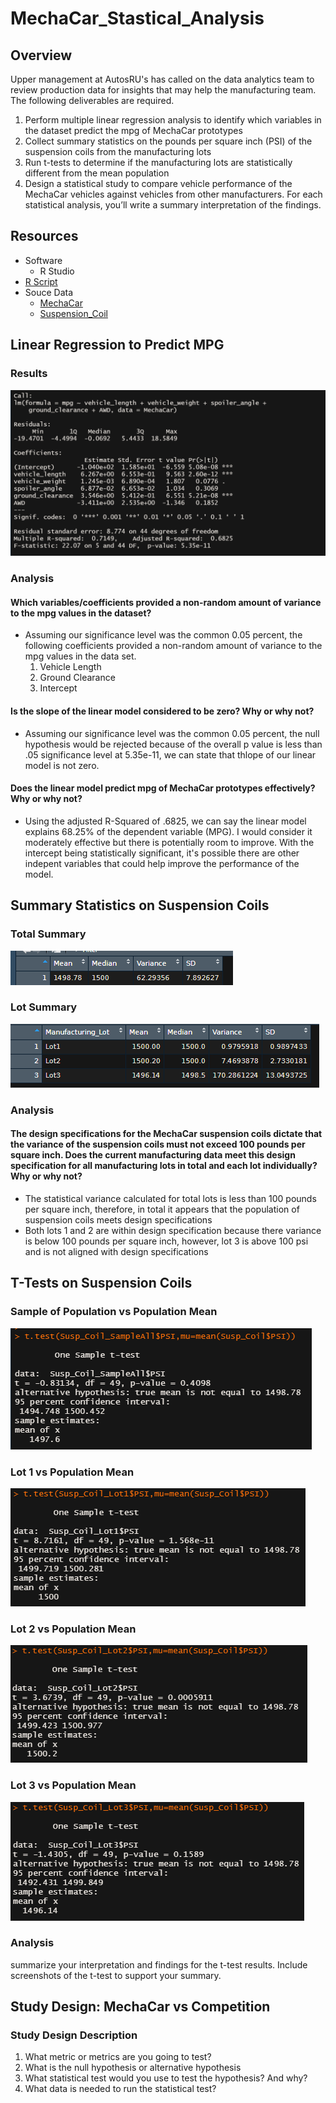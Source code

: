 # MechaCar_Stastical_Analysis

## Overview
Upper management at AutosRU's has called on the data analytics team to review production data for insights that may help the manufacturing team.  The following deliverables are required.
  1. Perform multiple linear regression analysis to identify which variables in the dataset predict the mpg of MechaCar prototypes
  2. Collect summary statistics on the pounds per square inch (PSI) of the suspension coils from the manufacturing lots
  3. Run t-tests to determine if the manufacturing lots are statistically different from the mean population
  4. Design a statistical study to compare vehicle performance of the MechaCar vehicles against vehicles from other manufacturers. For each statistical analysis, you’ll write a summary interpretation of the findings.

## Resources
  - Software
    - R Studio
  - [R Script](https://github.com/sbretag/MechaCar_Statistical_Analysis/blob/main/MechaCarChallenge.R)
  - Souce Data
    - [MechaCar](https://github.com/sbretag/MechaCar_Statistical_Analysis/blob/main/Resources/MechaCar_mpg.csv)
    - [Suspension_Coil](https://github.com/sbretag/MechaCar_Statistical_Analysis/blob/main/Resources/Suspension_Coil.csv)
  
    

## Linear Regression to Predict MPG

### Results
![](https://github.com/sbretag/MechaCar_Statistical_Analysis/blob/main/Images/MPG%20LM%20Output.png)

### Analysis

#### Which variables/coefficients provided a non-random amount of variance to the mpg values in the dataset?
  - Assuming our significance level was the common 0.05 percent, the following coefficients provided a non-random amount of variance to the mpg values in the data set.
    1. Vehicle Length
    2. Ground Clearance
    3. Intercept

#### Is the slope of the linear model considered to be zero?  Why or why not?
  - Assuming our significance level was the common 0.05 percent, the null hypothesis would be rejected because of the overall p value is less than .05 significance level at 5.35e-11, we can state that thlope of our linear model is not zero.

#### Does the linear model predict mpg of MechaCar prototypes effectively?  Why or why not?

  - Using the adjusted R-Squared of .6825, we can say the linear model explains 68.25% of the dependent variable (MPG).  I would consider it moderately effective but there is potentially room to improve.  With the intercept being statistically significant, it's possible there are other indepent variables that could help improve the performance of the model. 


## Summary Statistics on Suspension Coils


### Total Summary
![](https://github.com/sbretag/MechaCar_Statistical_Analysis/blob/main/Images/Total_Summary.png)

### Lot Summary

![](https://github.com/sbretag/MechaCar_Statistical_Analysis/blob/main/Images/Lot_Summary.png)

### Analysis
#### The design specifications for the MechaCar suspension coils dictate that the variance of the suspension coils must not exceed 100 pounds per square inch. Does the current manufacturing data meet this design specification for all manufacturing lots in total and each lot individually? Why or why not?
  - The statistical variance calculated for total lots is less than 100 pounds per square inch, therefore, in total it appears that the population of suspension coils meets design specifications
  - Both lots 1 and 2 are within design specification because there variance is below 100 pounds per square inch, however, lot 3 is above 100 psi and is not aligned with design specifications


## T-Tests on Suspension Coils

### Sample of Population vs Population Mean
![](https://github.com/sbretag/MechaCar_Statistical_Analysis/blob/main/Images/Sample_vs_Population_Test.png)

### Lot 1 vs Population Mean
![](https://github.com/sbretag/MechaCar_Statistical_Analysis/blob/main/Images/Lot1_vs_Population_Test.png)

### Lot 2 vs Population Mean
![](https://github.com/sbretag/MechaCar_Statistical_Analysis/blob/main/Images/Lot2_vs_Population_Test.png)

### Lot 3 vs Population Mean
![](https://github.com/sbretag/MechaCar_Statistical_Analysis/blob/main/Images/Lot3_vs_Population_Test.png)

### Analysis

  summarize your interpretation and findings for the t-test results. Include screenshots of the t-test to support your summary.
  
## Study Design: MechaCar vs Competition

### Study Design Description
  1. What metric or metrics are you going to test?
  2. What is the null hypothesis or alternative hypothesis
  3. What statistical test would you use to test the hypothesis? And why?
  4. What data is needed to run the statistical test?
